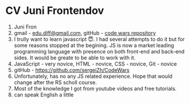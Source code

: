# CV Juni Frontendov

1. Juni Fron
2. gmail - edu.diff@gmail.com, gitHub - [code wars repository](https://github.com/sergeiZh/CodeWars)
3. I trully want to learn javascript :innocent:. I had several attempts to do it but for some reasons stopped at the begining. JS is now a market leading
programming language with presence on both front-end and back-end sides. It would be greate to be able to work with it.
4. JavaScript - very novice, HTML - novice, CSS - novice, Git - novice
5. gitHub - https://github.com/sergeiZh/CodeWars
6. Unfortunately, has no any JS related experience. Hope that would change after the RS scholl course.
7. Most of the knowledge I got from youtube videos and free tutorials.  
8. can speak English a little
